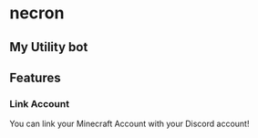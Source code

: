 # necron
## My Utility bot
## Features
### Link Account
You can link your Minecraft Account with your Discord account!
